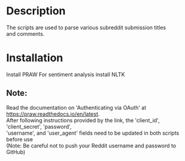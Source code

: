 # Description  

The scripts are used to parse various subreddit submission titles  
and comments. 


# Installation
Install PRAW 
For sentiment analysis install NLTK

## Note:
Read the documentation on 'Authenticating via OAuth' at https://praw.readthedocs.io/en/latest.   
After following instructions provided by the link, the 'client_id', 'client_secret', 'password',   
'username', and 'user_agent' fields need to be updated in both scripts before use   
(Note: Be careful not to push your Reddit username and password to GitHub)  


  
  
